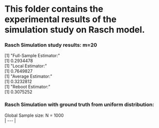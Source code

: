 # This folder contains the experimental results of the simulation study on Rasch model.

### Rasch Simulation study results: m=20

[1] "Full-Sample Estimator:"\
[1] 0.2934478\
[1] "Local Estimator:"\
[1] 0.7649827\
[1] "Average Estimator:"\
[1] 0.3232812\
[1] "Reboot Estimator:"\
[1] 0.3075252

### Rasch Simulation with ground truth from uniform distribution:

Global Sample size: N = 1000 \
| --- |

